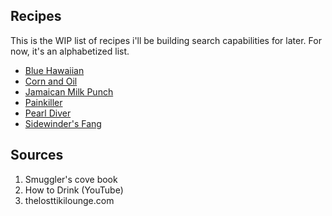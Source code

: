 ## Recipes

This is the WIP list of recipes i'll be building search capabilities for later. For now, it's an alphabetized list.

* [Blue Hawaiian](blue_hawaiian)
* [Corn and Oil](corn_and_oil)
* [Jamaican Milk Punch](jamaican_milk_punch)
* [Painkiller](painkiller)
* [Pearl Diver](pearl_diver)
* [Sidewinder's Fang](sidewinders_fang)

## Sources
1. Smuggler's cove book
2. How to Drink (YouTube)
3. thelosttikilounge.com
